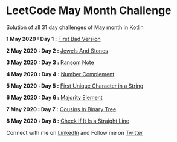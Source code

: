 # LeetCode May Month Challenge
Solution of  all  31 day challenges of May month in Kotlin

**1 May 2020 : Day 1 :** [First Bad Version](/src/week1/FirstBadVersion.kt)

**2 May 2020 : Day 2 :** [Jewels And Stones](/src/week1/JewelsAndStones.kt)

**3 May 2020 : Day 3 :** [Ransom Note](/src/week1/RansomNote.kt)

**4 May 2020 : Day 4 :** [Number Complement](/src/week1/NumberComplement.kt)

**5 May 2020 : Day 5 :** [First Unique Character in a String](/src/week1/FirstUniqueCharacterInString.kt)

**6 May 2020 : Day 6 :** [Majority Element](/src/week1/MajorityElement.kt)

**7 May 2020 : Day 7 :** [Cousins In Binary Tree](/src/week1/CousinsInBinaryTree.kt)

**8 May 2020 : Day 8 :** [Check If It Is a Straight Line](/src/week1/CheckIfItStraightLine.kt)





Connect with me on [LinkedIn](https://www.linkedin.com/in/manishandroidexpert/) and Follow me on [Twitter](https://twitter.com/manishandroid)

